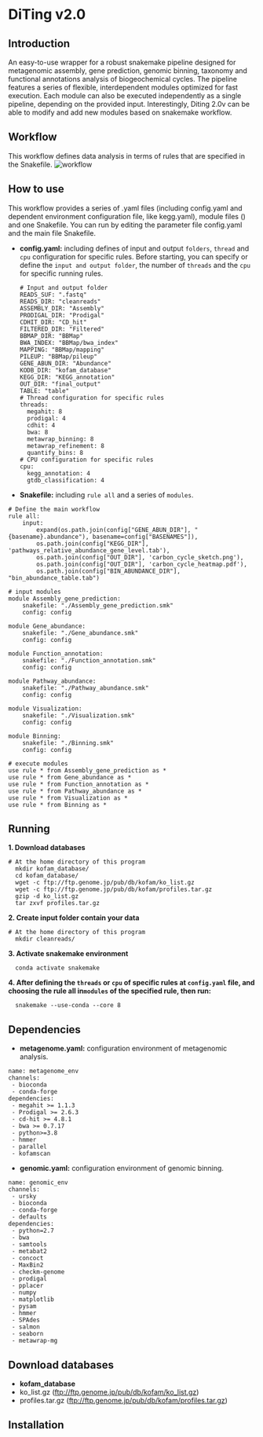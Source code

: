 # DiTing v2.0
## Introduction
An easy-to-use wrapper for a robust snakemake pipeline designed for metagenomic assembly, gene prediction, genomic binning, taxonomy and functional annotations analysis of biogeochemical cycles. The pipeline features a series of flexible, interdependent modules optimized for fast execution. Each module can also be executed independently as a single pipeline, depending on the provided input. Interestingly, Diting 2.0v can be able to modify and add new modules based on snakemake workflow.
## Workflow
This workflow defines data analysis in terms of rules that are specified in the Snakefile.
![workflow](https://github.com/XingChen-zsq/Metasnake/blob/main/workflow.png)
## How to use
This workflow provides a series of .yaml files (including config.yaml and dependent environment configuration file, like kegg.yaml), module files () and one Snakefile. You can run  by editing the parameter file config.yaml  and the main file Snakefile.

 - **config.yaml:** including defines of input and output `folders`, `thread` and `cpu` configuration for specific rules. Before starting, you can specify or define the `input and output folder`, the number of `threads` and the `cpu` for specific running rules.
     ```
    # Input and output folder
     READS_SUF: ".fastq"
    READS_DIR: "cleanreads"
    ASSEMBLY_DIR: "Assembly"
    PRODIGAL_DIR: "Prodigal"  
    CDHIT_DIR: "CD_hit"  
    FILTERED_DIR: "Filtered"
    BBMAP_DIR: "BBMap"  
    BWA_INDEX: "BBMap/bwa_index"
    MAPPING: "BBMap/mapping"
    PILEUP: "BBMap/pileup"
    GENE_ABUN_DIR: "Abundance" 
    KODB_DIR: "kofam_database"        
    KEGG_DIR: "KEGG_annotation"       
    OUT_DIR: "final_output"
    TABLE: "table" 
    # Thread configuration for specific rules
    threads:
       megahit: 8
       prodigal: 4
       cdhit: 4
       bwa: 8
       metawrap_binning: 8
       metawrap_refinement: 8
       quantify_bins: 8
   # CPU configuration for specific rules
   cpu:
       kegg_annotation: 4
       gtdb_classification: 4
 - **Snakefile:** including `rule all` and a series of `modules`.
```
# Define the main workflow
rule all:
    input:
        expand(os.path.join(config["GENE_ABUN_DIR"], "{basename}.abundance"), basename=config["BASENAMES"]),
        os.path.join(config["KEGG_DIR"], 'pathways_relative_abundance_gene_level.tab'),
        os.path.join(config["OUT_DIR"], 'carbon_cycle_sketch.png'),
        os.path.join(config["OUT_DIR"], 'carbon_cycle_heatmap.pdf'),
        os.path.join(config["BIN_ABUNDANCE_DIR"], "bin_abundance_table.tab")

# input modules
module Assembly_gene_prediction:
    snakefile: "./Assembly_gene_prediction.smk"
    config: config

module Gene_abundance:
    snakefile: "./Gene_abundance.smk"
    config: config

module Function_annotation:
    snakefile: "./Function_annotation.smk"
    config: config

module Pathway_abundance:
    snakefile: "./Pathway_abundance.smk"
    config: config

module Visualization:
    snakefile: "./Visualization.smk"
    config: config

module Binning:
    snakefile: "./Binning.smk"
    config: config
    
# execute modules
use rule * from Assembly_gene_prediction as *
use rule * from Gene_abundance as *
use rule * from Function_annotation as *
use rule * from Pathway_abundance as *
use rule * from Visualization as *
use rule * from Binning as *
```
## Running

 

 **1. Download databases**
```
# At the home directory of this program
  mkdir kofam_database/
  cd kofam_database/
  wget -c ftp://ftp.genome.jp/pub/db/kofam/ko_list.gz 
  wget -c ftp://ftp.genome.jp/pub/db/kofam/profiles.tar.gz 
  gzip -d ko_list.gz
  tar zxvf profiles.tar.gz
```
 **2. Create input folder contain your data**
```
# At the home directory of this program
  mkdir cleanreads/ 
```
**3. Activate snakemake environment**
```
  conda activate snakemake
``` 

**4. After defining the `threads` or `cpu` of specific rules at `config.yaml` file, and choosing the rule all in`modules` of the specified rule, then run:**
```
  snakemake --use-conda --core 8
```
## Dependencies

 - **metagenome.yaml:** configuration environment of metagenomic analysis.
```
name: metagenome_env
channels:
 - bioconda
 - conda-forge
dependencies:
 - megahit >= 1.1.3
 - Prodigal >= 2.6.3
 - cd-hit >= 4.8.1
 - bwa >= 0.7.17
 - python>=3.8
 - hmmer
 - parallel
 - kofamscan
```
 - **genomic.yaml:** configuration environment of genomic binning.
```
name: genomic_env
channels:
 - ursky
 - bioconda
 - conda-forge
 - defaults
dependencies:
 - python=2.7
 - bwa
 - samtools
 - metabat2
 - concoct
 - MaxBin2
 - checkm-genome
 - prodigal
 - pplacer
 - numpy
 - matplotlib
 - pysam
 - hmmer
 - SPAdes
 - salmon
 - seaborn
 - metawrap-mg
```
## Download databases
 - **kofam_database**
 -   ko_list.gz (ftp://ftp.genome.jp/pub/db/kofam/ko_list.gz)
-   profiles.tar.gz (ftp://ftp.genome.jp/pub/db/kofam/profiles.tar.gz)

## Installation
      
 
